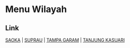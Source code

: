 # Menu Wilayah

## Link

[SAOKA](https://github.com/gigit-pemilu/pemilu-2024-96-papua-barat-daya/tree/main/pileg-dpr/hitung-suara/sub/96-papua-barat-daya/sub/71-kota-sorong/sub/10-maladum-mes/sub/1003-saoka)
 | 
[SUPRAU](https://github.com/gigit-pemilu/pemilu-2024-96-papua-barat-daya/tree/main/pileg-dpr/hitung-suara/sub/96-papua-barat-daya/sub/71-kota-sorong/sub/10-maladum-mes/sub/1001-suprau)
 | 
[TAMPA GARAM](https://github.com/gigit-pemilu/pemilu-2024-96-papua-barat-daya/tree/main/pileg-dpr/hitung-suara/sub/96-papua-barat-daya/sub/71-kota-sorong/sub/10-maladum-mes/sub/1002-tampa-garam)
 | 
[TANJUNG KASUARI](https://github.com/gigit-pemilu/pemilu-2024-96-papua-barat-daya/tree/main/pileg-dpr/hitung-suara/sub/96-papua-barat-daya/sub/71-kota-sorong/sub/10-maladum-mes/sub/1004-tanjung-kasuari)

